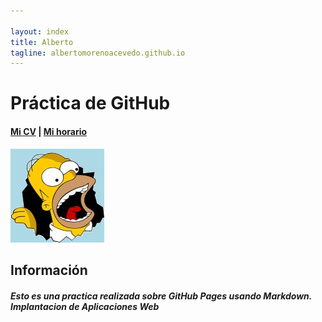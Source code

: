 ```yaml
---

layout: index
title: Alberto
tagline: albertomorenoacevedo.github.io
---
```

# Práctica de GitHub


#### [Mi CV](/about) | [Mi horario](/horario)



![imagen](foto1.jpg) 
   
## Información

##### Esto es una practica realizada sobre GitHub Pages usando Markdown. Implantacion de Aplicaciones Web


